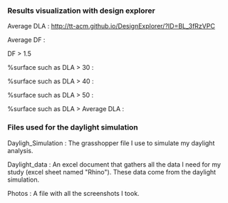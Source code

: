 ### Results visualization with design explorer

Average DLA : http://tt-acm.github.io/DesignExplorer/?ID=BL_3fRzVPC

Average DF :

DF > 1.5

%surface such as DLA > 30 : 

%surface such as DLA > 40 :

%surface such as DLA > 50 :

%surface such as DLA > Average DLA :

### Files used for the daylight simulation

Dayligh_Simulation : The grasshopper file I use to simulate my daylight analysis.

Daylight_data : An excel document that gathers all the data I need for my study (excel sheet named "Rhino"). These data come from the daylight simulation.

Photos : A file with all the screenshots I took.
